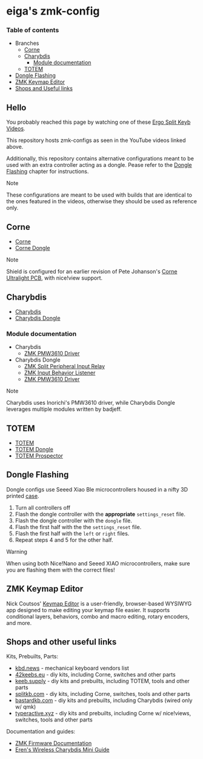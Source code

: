 # eiga's zmk-config

### Table of contents
- Branches
    - [Corne](#corne)
    - [Charybdis](#charybdis)
        - [Module documentation](#module-documentation)
    - [TOTEM](#totem)
- [Dongle Flashing](#dongle-flashing)
- [ZMK Keymap Editor](#zmk-keymap-editor)
- [Shops and Useful links](#shops-and-other-useful-links)

## Hello

You probably reached this page by watching one of these [Ergo Split Keyb Videos](https://www.youtube.com/playlist?list=PL1E2ddJCbc13DvCGYXX9jVVX1BqNGKE5D).

This repository hosts zmk-configs as seen in the YouTube videos linked above.

Additionally, this repository contains alternative configurations meant to be used with an extra controller acting as a dongle. Pease refer to the [Dongle Flashing](https://github.com/eigatech/zmk-config#dongle-flashing) chapter for instructions.

> [!NOTE]  
> These configurations are meant to be used with builds that are identical to the ones featured in the videos, otherwise they should be used as reference only.

## Corne

- [Corne](https://github.com/eigatech/zmk-config/tree/corne)
- [Corne Dongle](https://github.com/eigatech/zmk-config/tree/corne-dongle)

> [!NOTE]  
> Shield is configured for an earlier revision of Pete Johanson's [Corne Ultralight PCB](https://github.com/petejohanson/crkbd/tree/board/corne-ultralight), with nice!view support.

## Charybdis

- [Charybdis](https://github.com/eigatech/zmk-config/tree/charybdis-3.5)
- [Charybdis Dongle](https://github.com/eigatech/zmk-config/tree/charybdis-dongle)

### Module documentation

- Charybdis
    - [ZMK PMW3610 Driver](https://github.com/inorichi/zmk-pmw3610-driver)
- Charybdis Dongle
    - [ZMK Split Peripheral Input Relay](https://github.com/badjeff/zmk-split-peripheral-input-relay)
    - [ZMK Input Behavior Listener](https://github.com/badjeff/zmk-input-behavior-listener)
    - [ZMK PMW3610 Driver](https://github.com/badjeff/zmk-pmw3610-driver)

> [!NOTE]  
> Charybdis uses Inorichi's PMW3610 driver, while Charybdis Dongle leverages multiple modules written by badjeff.

## TOTEM

- [TOTEM](https://github.com/eigatech/zmk-config/tree/totem)
- [TOTEM Dongle](https://github.com/eigatech/zmk-config/tree/totem-dongle)
- [TOTEM Prospector]([https://github.com/eigatech/zmk-config/tree/totem-dongle](https://github.com/eigatech/zmk-config/tree/totem-prospector))

## Dongle Flashing

Dongle configs use Seeed Xiao Ble microcontrollers housed in a nifty 3D printed [case](https://www.printables.com/model/522586-seeed-xiao-ble-case).

1. Turn all controllers off
2. Flash the dongle controller with the **appropriate** `settings_reset` file.
3. Flash the dongle controller with the `dongle` file.
4. Flash the first half with the the `settings_reset` file.
5. Flash the first half with the `left` or `right` files.
6. Repeat steps 4 and 5 for the other half.

> [!WARNING]  
> When using both Nice!Nano and Seeed XIAO microcontrollers, make sure you are flashing them with the correct files!

## ZMK Keymap Editor

Nick Coutsos' [Keymap Editor](https://nickcoutsos.github.io/keymap-editor/) is a user-friendly, browser-based WYSIWYG app designed to make editing your keymap file easier. It supports conditional layers, behaviors, combo and macro editing, rotary encoders, and more.

## Shops and other useful links

Kits, Prebuilts, Parts:
- [kbd.news](https://kbd.news/vendors) - mechanical keyboard vendors list
- [42keebs.eu](http://42keebs.eu/) - diy kits, including Corne, switches and other parts
- [keeb.supply](https://keeb.supply/) - diy kits and prebuilts, including TOTEM, tools and other parts
- [splitkb.com](https://splitkb.com/) - diy kits, including Corne, switches, tools and other parts
- [bastardkb.com](https://bastardkb.com/) - diy kits and prebuilts, including Charybdis (wired only w/ qmk)
- [typeractive.xyz](https://typeractive.xyz/) - diy kits and prebuilts, including Corne w/ nice!views, switches, tools and other parts

Documentation and guides:
- [ZMK Firmware Documentation](https://zmk.dev/docs)
- [Eren's Wireless Charybdis Mini Guide](https://github.com/erenatas/charybdis-wireless-3x6)
